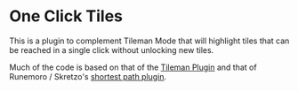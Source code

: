 # One Click Tiles

This is a plugin to complement Tileman Mode that will highlight tiles that can be reached in a single click without
unlocking new tiles.

Much of the code is based on that of the [Tileman Plugin](https://github.com/ConorLeckey/Tileman-Mode) and that of
Runemoro / Skretzo's [shortest path plugin](https://github.com/Skretzo/shortest-path).